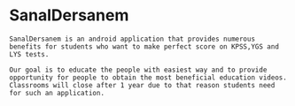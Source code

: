SanalDersanem
=============

	SanalDersanem is an android application that provides numerous benefits for students who want to make perfect score on KPSS,YGS and LYS tests.

	Our goal is to educate the people with easiest way and to provide opportunity for people to obtain the most beneficial education videos. Classrooms will close after 1 year due to that reason students need for such an application.